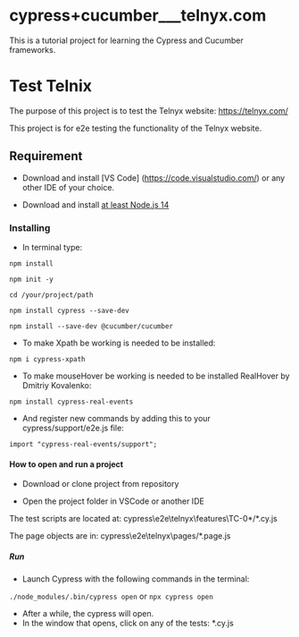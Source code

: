# cypress+cucumber\_\_\_telnyx.com

This is a tutorial project for learning the Cypress and Cucumber frameworks.

# Test Telnix

The purpose of this project is to test the Telnyx website: https://telnyx.com/

This project is for e2e testing the functionality of the Telnyx website.

## Requirement

- Download and install [VS Code] (https://code.visualstudio.com/) or any other IDE of your choice.

- Download and install [at least Node.js 14](https://nodejs.org/uk/download/)

### Installing

- In terminal type:

`npm install`

`npm init -y`

`cd /your/project/path`

`npm install cypress --save-dev`

`npm install --save-dev @cucumber/cucumber`

- To make Xpath be working is needed to be installed:

`npm i cypress-xpath`

- To make mouseHover be working is needed to be installed RealHover by Dmitriy Kovalenko:

`npm install cypress-real-events`

- And register new commands by adding this to your cypress/support/e2e.js file:

`import "cypress-real-events/support";`

#### How to open and run a project

- Download or clone project from repository

- Open the project folder in VSCode or another IDE

The test scripts are located at:
cypress\e2e\telnyx\features\TC-0\*/\*.cy.js

The page objects are in:
cypress\e2e\telnyx\pages/\*.page.js

##### Run

- Launch Cypress with the following commands in the terminal:

`./node_modules/.bin/cypress open` or `npx cypress open`

- After a while, the cypress will open.
- In the window that opens, click on any of the tests: \*.cy.js
